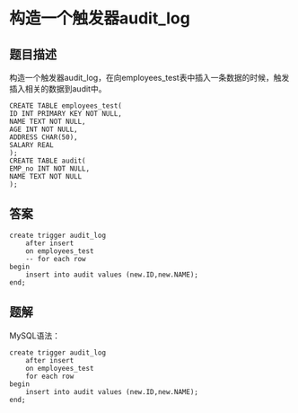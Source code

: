 <!--
 * @Author: your name
 * @Date: 2020-09-21 17:24:24
 * @LastEditTime: 2020-09-29 10:28:01
 * @LastEditors: your name
 * @Description: In User Settings Edit
 * @FilePath: \database-sql-combat\41.构造一个触发器audit_log.md
-->
# 构造一个触发器audit_log

## 题目描述

构造一个触发器audit_log，在向employees_test表中插入一条数据的时候，触发插入相关的数据到audit中。

``` mysql
CREATE TABLE employees_test(
ID INT PRIMARY KEY NOT NULL,
NAME TEXT NOT NULL,
AGE INT NOT NULL,
ADDRESS CHAR(50),
SALARY REAL
);
CREATE TABLE audit(
EMP_no INT NOT NULL,
NAME TEXT NOT NULL
);
```

## 答案

``` mysql
create trigger audit_log
    after insert
    on employees_test
    -- for each row
begin
    insert into audit values (new.ID,new.NAME);
end;
```

## 题解

MySQL语法：

``` mysql
create trigger audit_log
    after insert
    on employees_test
    for each row
begin
    insert into audit values (new.ID,new.NAME);
end;
```
